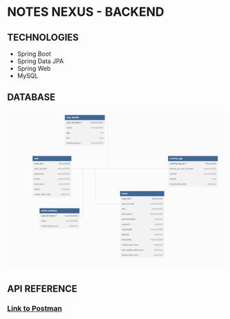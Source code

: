# NOTES NEXUS - BACKEND

## TECHNOLOGIES
- Spring Boot
- Spring Data JPA
- Spring Web
- MySQL

## DATABASE

![DB Schema](https://github.com/VishSinh/Notes-BE/blob/main/DB_Schema.png)

## API REFERENCE
### [Link to Postman](https://www.postman.com/joint-operations-engineer-19861059/workspace/sticky-notes/collection/29105784-44930caf-f73c-4da6-a07f-3969d894c677?action=share&creator=29105784)
